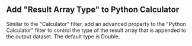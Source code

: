 ## Add "Result Array Type" to Python Calculator

Similar to the "Calculator" filter, add an advanced property to the
"Python Calculator" filter to control the type of the result array
that is appended to the output dataset. The default type is Double.
